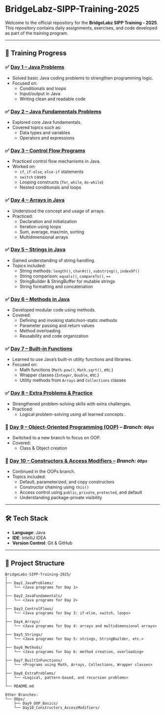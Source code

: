 # BridgeLabz-SIPP-Training-2025

Welcome to the official repository for the **BridgeLabz SIPP Training - 2025**.  
This repository contains daily assignments, exercises, and code developed as part of the training program.

---

## 📅 Training Progress

### ✅ [Day 1 – Java Problems](https://github.com/satvik091/BridgeLabz-Sipp-Training-2025/tree/CoreJava/Practise_problems)
- Solved basic Java coding problems to strengthen programming logic.
- Focused on:
  - Conditionals and loops  
  - Input/output in Java  
  - Writing clean and readable code  

### ✅ [Day 2 – Java Fundamentals Problems](https://github.com/satvik091/BridgeLabz-Sipp-Training-2025/tree/CoreJava/JAVA_FUNDAMENTALS)
- Explored core Java fundamentals.
- Covered topics such as:
  - Data types and variables  
  - Operators and expressions  

### ✅ [Day 3 – Control Flow Programs](https://github.com/satvik091/BridgeLabz-Sipp-Training-2025/tree/CoreJava/Control_Flow)
- Practiced control flow mechanisms in Java.
- Worked on:
  - `if`, `if-else`, `else-if` statements  
  - `switch` cases  
  - Looping constructs (`for`, `while`, `do-while`)  
  - Nested conditionals and loops  

### ✅ [Day 4 – Arrays in Java](https://github.com/satvik091/BridgeLabz-Sipp-Training-2025/tree/CoreJava/Arrays)
- Understood the concept and usage of arrays.
- Practiced:
  - Declaration and initialization  
  - Iteration using loops  
  - Sum, average, max/min, sorting  
  - Multidimensional arrays  

### ✅ [Day 5 – Strings in Java](https://github.com/satvik091/BridgeLabz-Sipp-Training-2025/tree/CoreJava/Strings)
- Gained understanding of string handling.
- Topics included:
  - String methods: `length()`, `charAt()`, `substring()`, `indexOf()`  
  - String comparison: `equals()`, `compareTo()`, `==`  
  - StringBuilder & StringBuffer for mutable strings  
  - String formatting and concatenation  

### ✅ [Day 6 – Methods in Java](https://github.com/satvik091/BridgeLabz-Sipp-Training-2025/tree/CoreJava/Methods)
- Developed modular code using methods.
- Covered:
  - Defining and invoking static/non-static methods  
  - Parameter passing and return values  
  - Method overloading  
  - Reusability and code organization  

### ✅ [Day 7 – Built-in Functions](https://github.com/satvik091/BridgeLabz-Sipp-Training-2025/tree/CoreJava/Built-in%20functions)
- Learned to use Java’s built-in utility functions and libraries.
- Focused on:
  - Math functions (`Math.pow()`, `Math.sqrt()`, etc.)  
  - Wrapper classes (`Integer`, `Double`, etc.)  
  - Utility methods from `Arrays` and `Collections` classes  

### ✅ [Day 8 – Extra Problems & Practice](https://github.com/satvik091/BridgeLabz-Sipp-Training-2025/tree/CoreJava/Strings/Day-8%20Problems)
- Strengthened problem-solving skills with extra challenges.
- Practiced:  
  - Logical problem-solving using all learned concepts  .

### 🔄 [Day 9 – Object-Oriented Programming (OOP)](https://github.com/satvik091/BridgeLabz-Sipp-Training-2025/tree/OOPS/Class-Object) – *Branch: `OOps`* 
- Switched to a new branch to focus on OOP.
- Covered:
  - Class & Object creation   

### 🔄 [Day 10 – Constructors & Access Modifiers –](https://github.com/satvik091/BridgeLabz-Sipp-Training-2025/tree/OOPS/Constructors-%20Access%20Modifiers) *Branch: `OOps`*
- Continued in the OOPs branch.
- Topics included:
  - Default, parameterized, and copy constructors  
  - Constructor chaining using `this()`  
  - Access control using `public`, `private`, `protected`, and default  
  - Understanding package-private visibility  

---

## 🛠 Tech Stack

- **Language**: Java  
- **IDE**: IntelliJ IDEA  
- **Version Control**: Git & GitHub  

---

## 📁 Project Structure

```plaintext
BridgeLabz-SIPP-Training-2025/
│
├── Day1_JavaProblems/
│   └── <Java programs for Day 1>
│
├── Day2_JavaFundamentals/
│   └── <Java programs for Day 2>
│
├── Day3_ControlFlows/
│   └── <Java programs for Day 3: if-else, switch, loops>
│
├── Day4_Arrays/
│   └── <Java programs for Day 4: arrays and multidimensional arrays>
│
├── Day5_Strings/
│   └── <Java programs for Day 5: strings, StringBuilder, etc.>
│
├── Day6_Methods/
│   └── <Java programs for Day 6: method creation, overloading>
│
├── Day7_BuiltInFunctions/
│   └── <Programs using Math, Arrays, Collections, Wrapper classes>
│
├── Day8_ExtraProblems/
│   └── <Logical, pattern-based, and recursion problems>
│
└── README.md

Other Branches:
└── OOps/
    ├── Day9_OOP_Basics/
    └── Day10_Constructors_AccessModifiers/
